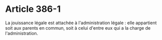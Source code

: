 # Article 386-1

La jouissance légale est attachée à l'administration légale : elle appartient soit aux parents en commun, soit à celui d'entre eux qui a la charge de l'administration.
